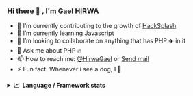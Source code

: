 ### Hi there 👋 , I'm Gael HIRWA


- 🔭 I’m currently contributing to the growth of [HackSplash](https://hacksplash.com/)
- 🌱 I’m currently learning Javascript 
- 👯 I’m looking to collaborate on anything that has PHP ✈️ in it
- 💬 Ask me about PHP 🔥
- 📫 How to reach me:   [@HirwaGael](https://twitter.com/HirwaGael) or <a href="mailto:hi@gaelhirwa.com">Send mail</a>
- ⚡ Fun fact: Whenever i see a dog, I 🏃
<details>
  
  <summary><b> 📈&nbsp;&nbsp;Language&nbsp;/&nbsp;Framework stats</b>  </summary>
  </br>
   <a href='https://profile.codersrank.io/user/hgaelw'>
  <img src='http://cr-skills-chart-widget.azurewebsites.net/api/api?username=hgaelw&padding=30&skills=html,json,javascript,mysql,php,reactjs'>
  </a>
  
  
  </details>

